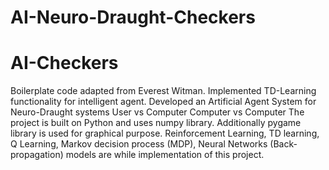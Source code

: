 # AI-Neuro-Draught-Checkers
AI-Checkers
===============

Boilerplate code adapted from Everest Witman. Implemented TD-Learning functionality for intelligent agent.
Developed an Artificial Agent System for Neuro-Draught systems
User vs Computer 
Computer vs Computer
The project is built on Python and uses numpy library. Additionally pygame library is used for graphical purpose. 
Reinforcement Learning, TD learning, Q Learning, Markov decision process (MDP), Neural Networks (Back-propagation) models are while implementation of this project.
